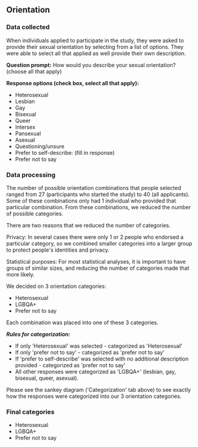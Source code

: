## Orientation      

### Data collected     

When individuals applied to participate in the study, they were asked to provide
their sexual orientation by selecting from a list of options. They were able 
to select all that applied as well provide their own description.   

**Question prompt:** How would you describe your sexual orientation? (choose all
that apply)   

**Response options (check box, select all that apply):**    

- Heterosexual  
- Lesbian  
- Gay  
- Bisexual  
- Queer  
- Intersex  
- Pansexual  
- Asexual  
- Questioning/unsure  
- Prefer to self-describe: (fill in response)  
- Prefer not to say  




### Data processing  

The number of possible orientation combinations that people selected ranged from
27 (participants who started the study) to 40 (all applicants). Some of these 
combinations only had 1 individual who provided that particular combination. From 
these combinations, we reduced the number of possible categories. 

There are two reasons that we reduced the number of categories.  

Privacy: In several cases there were only 1 or 2 people who endorsed a particular 
category, so we combined smaller categories into a larger group to protect people's 
identities and privacy.  
 
Statistical purposes: For most statistical analyses, it is important to have groups of 
similar sizes, and reducing the number of categories made that more likely.  

We decided on 3 orientation categories:   

- Heterosexual  
- LGBQA+   
- Prefer not to say  

Each combination was placed into one of these 3 categories.   


***Rules for categorization:***    

- If only 'Heterosexual' was selected - categorized as 'Heterosexual'    
- If only 'prefer not to say' - categorized as 'prefer not to say'  
- If 'prefer to self-describe' was selected with no additional 
description provided - categorized as 'prefer not to say'   
- All other responses were categorized as 'LGBQA+' (lesbian, gay, bisexual, queer,
asexual).     



Please see the sankey diagram ('Categorization' tab above) to see exactly how the 
responses were categorized into our 3 orientation categories.     

### Final categories    

- Heterosexual  
- LGBQA+    
- Prefer not to say  


